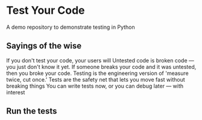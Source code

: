 # Test Your Code

A demo repository to demonstrate testing in Python

## Sayings of the wise

If you don't test your code, your users will
Untested code is broken code — you just don't know it yet.
If someone breaks your code and it was untested, then you broke your code.
Testing is the engineering version of 'measure twice, cut once.’
Tests are the safety net that lets you move fast without breaking things
You can write tests now, or you can debug later — with interest

## Run the tests

